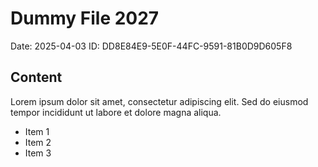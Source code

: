 # Dummy File 2027

Date: 2025-04-03
ID: DD8E84E9-5E0F-44FC-9591-81B0D9D605F8

## Content

Lorem ipsum dolor sit amet, consectetur adipiscing elit.
Sed do eiusmod tempor incididunt ut labore et dolore magna aliqua.

* Item 1
* Item 2
* Item 3
